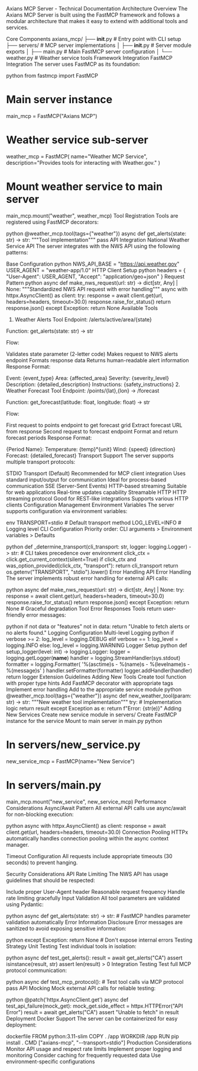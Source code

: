 Axians MCP Server - Technical Documentation
Architecture Overview
The Axians MCP Server is built using the FastMCP framework and follows a modular architecture that makes it easy to extend with additional tools and services.

Core Components
axians_mcp/
├── __init__.py          # Entry point with CLI setup
├── servers/             # MCP server implementations
│   ├── __init__.py      # Server module exports
│   ├── main.py          # Main FastMCP server configuration
│   └── weather.py       # Weather service tools
Framework Integration
FastMCP Integration
The server uses FastMCP as its foundation:

python
from fastmcp import FastMCP

# Main server instance
main_mcp = FastMCP("Axians MCP")

# Weather service sub-server
weather_mcp = FastMCP(
    name="Weather MCP Service",
    description="Provides tools for interacting with Weather.gov."
)

# Mount weather service to main server
main_mcp.mount("weather", weather_mcp)
Tool Registration
Tools are registered using FastMCP decorators:

python
@weather_mcp.tool(tags={"weather"})
async def get_alerts(state: str) -> str:
    """Tool implementation"""
    pass
API Integration
National Weather Service API
The server integrates with the NWS API using the following patterns:

Base Configuration
python
NWS_API_BASE = "https://api.weather.gov"
USER_AGENT = "weather-app/1.0"
HTTP Client Setup
python
headers = {
    "User-Agent": USER_AGENT,
    "Accept": "application/geo+json"
}
Request Pattern
python
async def make_nws_request(url: str) -> dict[str, Any] | None:
    """Standardized NWS API request with error handling"""
    async with httpx.AsyncClient() as client:
        try:
            response = await client.get(url, headers=headers, timeout=30.0)
            response.raise_for_status()
            return response.json()
        except Exception:
            return None
Available Tools
1. Weather Alerts Tool
Endpoint: /alerts/active/area/{state}

Function: get_alerts(state: str) -> str

Flow:

Validates state parameter (2-letter code)
Makes request to NWS alerts endpoint
Formats response data
Returns human-readable alert information
Response Format:

Event: {event_type}
Area: {affected_area}
Severity: {severity_level}
Description: {detailed_description}
Instructions: {safety_instructions}
2. Weather Forecast Tool
Endpoint: /points/{lat},{lon} → /forecast

Function: get_forecast(latitude: float, longitude: float) -> str

Flow:

First request to points endpoint to get forecast grid
Extract forecast URL from response
Second request to forecast endpoint
Format and return forecast periods
Response Format:

{Period Name}:
Temperature: {temp}°{unit}
Wind: {speed} {direction}
Forecast: {detailed_forecast}
Transport Support
The server supports multiple transport protocols:

STDIO Transport (Default)
Recommended for MCP client integration
Uses standard input/output for communication
Ideal for process-based communication
SSE (Server-Sent Events)
HTTP-based streaming
Suitable for web applications
Real-time updates capability
Streamable HTTP
HTTP streaming protocol
Good for REST-like integrations
Supports various HTTP clients
Configuration Management
Environment Variables
The server supports configuration via environment variables:

env
TRANSPORT=stdio          # Default transport method
LOG_LEVEL=INFO          # Logging level
CLI Configuration
Priority order: CLI arguments > Environment variables > Defaults

python
def _determine_transport(cli_transport: str, logger: logging.Logger) -> str:
    # CLI takes precedence over environment
    click_ctx = click.get_current_context(silent=True)
    if click_ctx and was_option_provided(click_ctx, "transport"):
        return cli_transport
    return os.getenv("TRANSPORT", "stdio").lower()
Error Handling
API Error Handling
The server implements robust error handling for external API calls:

python
async def make_nws_request(url: str) -> dict[str, Any] | None:
    try:
        response = await client.get(url, headers=headers, timeout=30.0)
        response.raise_for_status()
        return response.json()
    except Exception:
        return None  # Graceful degradation
Tool Error Responses
Tools return user-friendly error messages:

python
if not data or "features" not in data:
    return "Unable to fetch alerts or no alerts found."
Logging Configuration
Multi-level Logging
python
if verbose >= 2:
    log_level = logging.DEBUG
elif verbose == 1:
    log_level = logging.INFO
else:
    log_level = logging.WARNING
Logger Setup
python
def setup_logger(level: int) -> logging.Logger:
    logger = logging.getLogger(__name__)
    handler = logging.StreamHandler(sys.stdout)
    formatter = logging.Formatter(
        '%(asctime)s - %(name)s - %(levelname)s - %(message)s'
    )
    handler.setFormatter(formatter)
    logger.addHandler(handler)
    return logger
Extension Guidelines
Adding New Tools
Create tool function with proper type hints
Add FastMCP decorator with appropriate tags
Implement error handling
Add to the appropriate service module
python
@weather_mcp.tool(tags={"weather"})
async def new_weather_tool(param: str) -> str:
    """New weather tool implementation"""
    try:
        # Implementation logic
        return result
    except Exception as e:
        return f"Error: {str(e)}"
Adding New Services
Create new service module in servers/
Create FastMCP instance for the service
Mount to main server in main.py
python
# In servers/new_service.py
new_service_mcp = FastMCP(name="New Service")

# In servers/main.py
main_mcp.mount("new_service", new_service_mcp)
Performance Considerations
Async/Await Pattern
All external API calls use async/await for non-blocking execution:

python
async with httpx.AsyncClient() as client:
    response = await client.get(url, headers=headers, timeout=30.0)
Connection Pooling
HTTPx automatically handles connection pooling within the async context manager.

Timeout Configuration
All requests include appropriate timeouts (30 seconds) to prevent hanging.

Security Considerations
API Rate Limiting
The NWS API has usage guidelines that should be respected:

Include proper User-Agent header
Reasonable request frequency
Handle rate limiting gracefully
Input Validation
All tool parameters are validated using Pydantic:

python
async def get_alerts(state: str) -> str:
    # FastMCP handles parameter validation automatically
Error Information Disclosure
Error messages are sanitized to avoid exposing sensitive information:

python
except Exception:
    return None  # Don't expose internal errors
Testing Strategy
Unit Testing
Test individual tools in isolation:

python
async def test_get_alerts():
    result = await get_alerts("CA")
    assert isinstance(result, str)
    assert len(result) > 0
Integration Testing
Test full MCP protocol communication:

python
async def test_mcp_protocol():
    # Test tool calls via MCP protocol
    pass
API Mocking
Mock external API calls for reliable testing:

python
@patch('httpx.AsyncClient.get')
async def test_api_failure(mock_get):
    mock_get.side_effect = httpx.HTTPError("API Error")
    result = await get_alerts("CA")
    assert "Unable to fetch" in result
Deployment
Docker Support
The server can be containerized for easy deployment:

dockerfile
FROM python:3.11-slim
COPY . /app
WORKDIR /app
RUN pip install .
CMD ["axians-mcp", "--transport=stdio"]
Production Considerations
Monitor API usage and respect rate limits
Implement proper logging and monitoring
Consider caching for frequently requested data
Use environment-specific configurations

